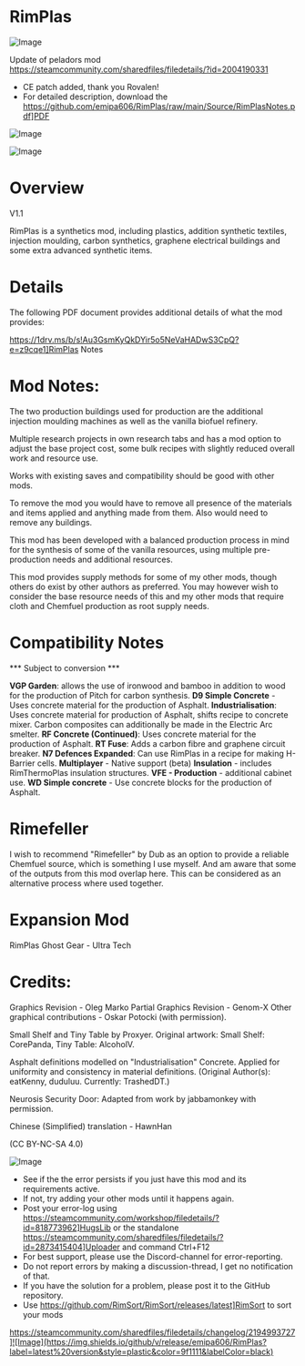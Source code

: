 # RimPlas

![Image](https://i.imgur.com/buuPQel.png)

Update of peladors mod
https://steamcommunity.com/sharedfiles/filedetails/?id=2004190331

- CE patch added, thank you Rovalen!
- For detailed description, download the https://github.com/emipa606/RimPlas/raw/main/Source/RimPlasNotes.pdf]PDF

![Image](https://i.imgur.com/pufA0kM.png)

	
![Image](https://i.imgur.com/Z4GOv8H.png)


# Overview
 V1.1

RimPlas is a synthetics mod, including plastics, addition synthetic textiles, injection moulding, carbon synthetics, graphene electrical buildings and some extra advanced synthetic items.

# Details


The following PDF document provides additional details of what the mod provides:

https://1drv.ms/b/s!Au3GsmKyQkDYir5o5NeVaHADwS3CpQ?e=z9cqe1]RimPlas Notes


# Mod Notes:


The two production buildings used for production are the additional injection moulding machines as well as the vanilla biofuel refinery.

Multiple research projects in own research tabs and has a mod option to adjust the base project cost, some bulk recipes with slightly reduced overall work and resource use. 

Works with existing saves and compatibility should be good with other mods.

To remove the mod you would have to remove all presence of the materials and items applied and anything made from them. Also would need to remove any buildings.

This mod has been developed with a balanced production process in mind for the synthesis of some of the vanilla resources, using multiple pre-production needs and additional resources.

This mod provides supply methods for some of my other mods, though others do exist by other authors as preferred. You may however wish to consider the base resource needs of this and my other mods that require cloth and Chemfuel production as root supply needs.


# Compatibility Notes
 *** Subject to conversion ***

**VGP Garden**: allows the use of ironwood and bamboo in addition to wood for the production of Pitch for carbon synthesis.
**D9 Simple Concrete** - Uses concrete material for the production of Asphalt.
**Industrialisation**: Uses concrete material for production of Asphalt, shifts recipe to concrete mixer. Carbon composites can additionally be made in the Electric Arc smelter.
**RF Concrete (Continued)**: Uses concrete material for the production of Asphalt.
**RT Fuse**: Adds a carbon fibre and graphene circuit breaker.
**N7 Defences Expanded**: Can use RimPlas in a recipe for making H-Barrier cells.
**Multiplayer** - Native support (beta)
**Insulation** - includes RimThermoPlas insulation structures.
**VFE - Production** - additional cabinet use.
**WD Simple concrete** - Use concrete blocks for the production of Asphalt.

# Rimefeller


I wish to recommend "Rimefeller" by Dub as an option to provide a reliable Chemfuel source, which is something I use myself. And am aware that some of the outputs from this mod overlap here. This can be considered as an alternative process where used together.

# Expansion Mod


RimPlas Ghost Gear - Ultra Tech

# Credits:


Graphics Revision - Oleg Marko
Partial Graphics Revision - Genom-X
Other graphical contributions - Oskar Potocki (with permission).

Small Shelf and Tiny Table by Proxyer. Original artwork: Small Shelf: CorePanda, Tiny Table: AlcoholV.

Asphalt definitions modelled on "Industrialisation" Concrete. Applied for uniformity and consistency in material definitions. (Original Author(s): eatKenny, duduluu. Currently: TrashedDT.)

Neurosis Security Door: Adapted from work by jabbamonkey with permission.

Chinese (Simplified) translation - HawnHan

(CC BY-NC-SA 4.0)


![Image](https://i.imgur.com/PwoNOj4.png)



-  See if the the error persists if you just have this mod and its requirements active.
-  If not, try adding your other mods until it happens again.
-  Post your error-log using https://steamcommunity.com/workshop/filedetails/?id=818773962]HugsLib or the standalone https://steamcommunity.com/sharedfiles/filedetails/?id=2873415404]Uploader and command Ctrl+F12
-  For best support, please use the Discord-channel for error-reporting.
-  Do not report errors by making a discussion-thread, I get no notification of that.
-  If you have the solution for a problem, please post it to the GitHub repository.
-  Use https://github.com/RimSort/RimSort/releases/latest]RimSort to sort your mods



https://steamcommunity.com/sharedfiles/filedetails/changelog/2194993727]![Image](https://img.shields.io/github/v/release/emipa606/RimPlas?label=latest%20version&style=plastic&color=9f1111&labelColor=black)

